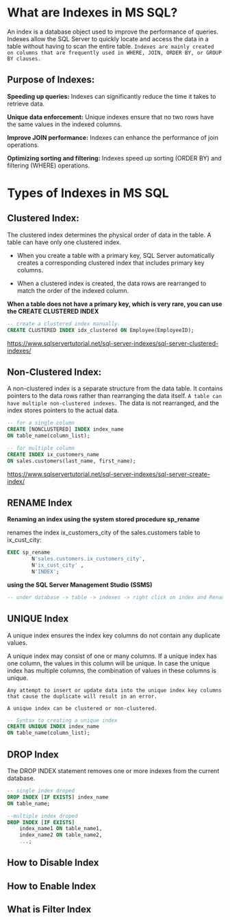 # What are Indexes in MS SQL?
An index is a database object used to improve the performance of queries. Indexes allow the SQL Server to quickly locate and access the data in a table without having to scan the entire table.
`Indexes are mainly created on columns that are frequently used in WHERE, JOIN, ORDER BY, or GROUP BY clauses.`

## Purpose of Indexes:
**Speeding up queries:** Indexes can significantly reduce the time it takes to retrieve data.

**Unique data enforcement:** Unique indexes ensure that no two rows have the same values in the indexed columns.

**Improve JOIN performance:** Indexes can enhance the performance of join operations.

**Optimizing sorting and filtering:** Indexes speed up sorting (ORDER BY) and filtering (WHERE) operations.

# Types of Indexes in MS SQL

## Clustered Index:

The clustered index determines the physical order of data in the table. A table can have only one clustered index.
- When you create a table with a primary key, SQL Server automatically creates a corresponding clustered index that includes primary key columns.

- When a clustered index is created, the data rows are rearranged to match the order of the indexed column.

**When a table does not have a primary key, which is very rare, you can use the CREATE CLUSTERED INDEX**
```sql
-- create a clustered index manually.
CREATE CLUSTERED INDEX idx_clustered ON Employee(EmployeeID);
```
https://www.sqlservertutorial.net/sql-server-indexes/sql-server-clustered-indexes/

## Non-Clustered Index: 
A non-clustered index is a separate structure from the data table. It contains pointers to the data rows rather than rearranging the data itself.
`A table can have multiple non-clustered indexes.` The data is not rearranged, and the index stores pointers to the actual data.

```sql
-- for a single column
CREATE [NONCLUSTERED] INDEX index_name
ON table_name(column_list);

-- for multiple column
CREATE INDEX ix_customers_name 
ON sales.customers(last_name, first_name);
```
https://www.sqlservertutorial.net/sql-server-indexes/sql-server-create-index/

## RENAME Index
**Renaming an index using the system stored procedure sp_rename**

renames the index ix_customers_city of the sales.customers table to ix_cust_city:
```sql
EXEC sp_rename 
        N'sales.customers.ix_customers_city',
        N'ix_cust_city' ,
        N'INDEX';
```
**using the SQL Server Management Studio (SSMS)**
```sql
-- under database -> table -> indexes -> right click on index and Rename
```

## UNIQUE Index
A unique index ensures the index key columns do not contain any duplicate values.

A unique index may consist of one or many columns. If a unique index has one column, the values in this column will be unique. In case the unique index has multiple columns, the combination of values in these columns is unique.

`Any attempt to insert or update data into the unique index key columns that cause the duplicate will result in an error.`

`A unique index can be clustered or non-clustered.`

```sql
-- Syntax to creating a unique index
CREATE UNIQUE INDEX index_name
ON table_name(column_list);
```

## DROP Index
The DROP INDEX statement removes one or more indexes from the current database.

```sql
-- single index droped
DROP INDEX [IF EXISTS] index_name
ON table_name;

--multiple index droped
DROP INDEX [IF EXISTS] 
    index_name1 ON table_name1,
    index_name2 ON table_name2,
    ...;
```

## How to Disable Index
## How to Enable Index
## What is Filter Index
